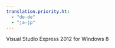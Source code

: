 ```yaml
---
translation.priority.ht: 
  - "de-de"
  - "ja-jp"
---
```

Visual Studio Express 2012 for Windows 8